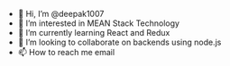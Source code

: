 - 👋 Hi, I’m @deepak1007
- 👀 I’m interested in MEAN Stack Technology
- 🌱 I’m currently learning React and Redux
- 💞️ I’m looking to collaborate on backends using node.js
- 📫 How to reach me email

<!---
deepak1007/deepak1007 is a ✨ special ✨ repository because its `README.md` (this file) appears on your GitHub profile.
You can click the Preview link to take a look at your changes.
--->
